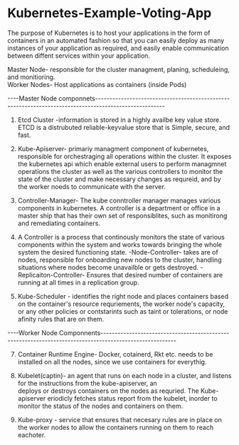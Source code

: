 # Kubernetes-Example-Voting-App

The purpose of Kubernetes is to host your applications in the form of containers in an automated fashion so that you can easily 
deploy as many instances of your application as required, and easily enable communication between diffent services within your 
application. 

Master Node- responsible for the cluster managment, planing, scheduleing, and monitioring.         
Worker Nodes- Host applications as containers (inside Pods)

----Master Node componnets------------------------------------------------------------------------------------------------------

1. Etcd Cluster -information is stored in a highly availbe key value store. 
               ETCD is a distrubuted reliable-keyvalue store that is Simple, secure, and fast. 

2. Kube-Apiserver- primariy managment component of kubernetes, responsible for orchestraging all operations within the cluster. It
                exposes the kubernetes api which enable external users to perform managmnet operations the cluster as well as the 
                various controllers to  monitor the state of the cluster and make necessary changes as requreid, and by the worker noeds 
                to communicate with the server. 

3. Controller-Manager- The kube conntroller manager manages various components in kubernetes. 
   A controller is a department or office in a master ship that has their own set of responsiblites, such as monitirong and remediating
   containers. 

5. A Controller is a process that continously monitors the state of various components within the system 
   and works towards bringing the whole system the desired functioning state.
  -Node-Controller- takes are of nodes, responsible for onboarding new nodes to the cluster, handling situations where
                   nodes become unavailble or gets destroyed. 
  -Replicaiton-Controller- Ensures that desired number of containers are running at all times in a replication group. 


6. Kube-Scheduler - identifies the right node and places containers based on the container's resource requriements, the worker 
                 node's capacity, or any other policies or contstarints such as taint or tolerations, or  node afinity rules that
                 are on them. 



----Worker Node Componnents--------------------------------------------------------------------------------------------------------

7. Container Runtime Engine- Docker, cotainerd, Rkt etc. needs to be installed on all the nodes, since we use containers for everythig. 


8. Kubelet(captin)- an agent that runs on each node in a cluster, and listens for the instructions from the kube-apiserver, an        
                 deploys or destroys containers on the nodes as requried. The Kube-apiserver eriodicly fetches status 
                 report from the kubelet, inorder to monitor the status of the nodes and containers on them. 

9. Kube-proxy - service that ensures that necesary rules are in place on the worker nodes to allow the containers running on them
             to reach eachoter. 


